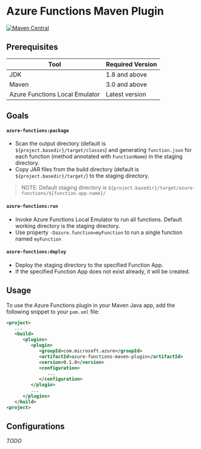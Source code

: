 # Azure Functions Maven Plugin
[![Maven Central](https://img.shields.io/maven-central/v/com.microsoft.azure/azure-functions-maven-plugin.svg)](http://search.maven.org/#search%7Cga%7C1%7Cg%3A%22com.microsoft.azure%22%20AND%20a%3A%22azure-functions-maven-plugin%22)

## Prerequisites

Tool | Required Version
---|---
JDK | 1.8 and above
Maven | 3.0 and above
Azure Functions Local Emulator | Latest version

## Goals

#### `azure-functions:package`
- Scan the output directory (default is `${project.basedir}/target/classes`) and generating `function.json` for each function (method annotated with `FunctionName`) in the staging directory.
- Copy JAR files from the build directory (default is `${project.basedir}/target/`) to the staging directory.

>NOTE:
>Default staging directory is `${project.basedir}/target/azure-functions/${function-app-name}/`

#### `azure-functions:run`
- Invoke Azure Functions Local Emulator to run all functions. Default working directory is the staging directory.
- Use property `-Dazure.function=myFunction` to run a single function named `myFunction`

#### `azure-functions:deploy` 
- Deploy the staging directory to the specified Function App.
- If the specified Function App does not exist already, it will be created.
 

## Usage

To use the Azure Functions plugin in your Maven Java app, add the following snippet to your `pom.xml` file:

   ```xml
   <project>
      ...
      <build>
         <plugins>
            <plugin>
               <groupId>com.microsoft.azure</groupId>
               <artifactId>azure-functions-maven-plugin</artifactId>
               <version>0.1.0</version>
               <configuration>
                  ...
               </configuration>
            </plugin>
            ...
         </plugins>
      </build>
   <project>
   ```

## Configurations
*TODO*
